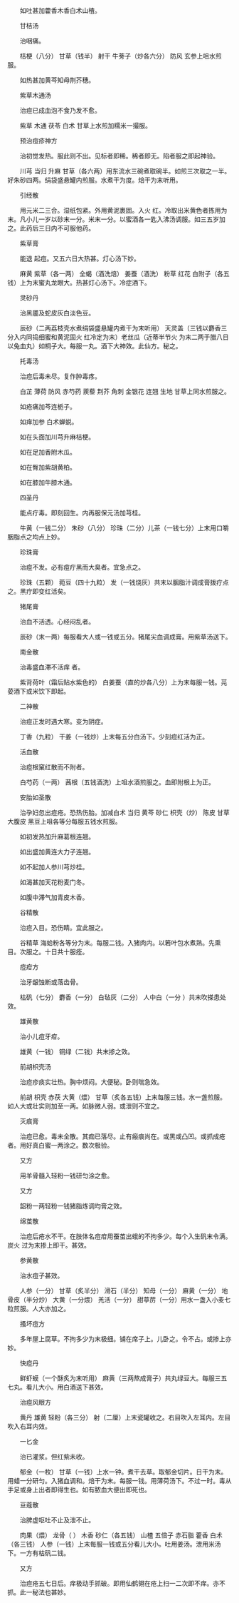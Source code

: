 <!-- { "loadSidebar": true } -->
　　如吐甚加藿香木香白术山楂。

　　甘桔汤

　　治咽痛。

　　桔梗（八分） 甘草（钱半） 射干 牛蒡子（炒各六分） 防风 玄参上咀水煎服。

　　如热甚加黄芩知母荆芥穗。

　　紫草木通汤

　　治痘已成血泡不食乃发不愈。

　　紫草 木通 茯苓 白术 甘草上水煎加糯米一撮服。

　　预治痘疹神方

　　治初觉发热。服此则不出。见标者即稀。稀者即无。陷者服之即起神验。

　　川芎 当归 升麻 甘草（各六两）用东流水三碗煮取碗半。如煎三次取之一半。好朱砂四两。绢袋盛悬罐内煎服。水煮干为度。焙干为末听用。

　　引经散

　　用元米二三合。湿纸包紧。外用黄泥裹固。入火 红。冷取出米黄色者拣用为末。凡小儿一岁以砂末一分。米末一分。以蜜酒各一匙入沸汤调服。如三五岁加之。此药后三日内不可服他药。

　　紫草膏

　　能退 起痘。又五六日大热甚。灯心汤下妙。

　　麻黄 紫草（各一两） 全蝎（酒洗焙） 姜蚕（酒洗） 粉草 红花 白附子（各五钱）上为末蜜丸龙眼大。热甚灯心汤下。冷症酒下。

　　灵砂丹

　　治黑靥及蛇皮灰白淡色豆。

　　辰砂（二两荔枝壳水煮绢袋盛悬罐内煮干为末听用） 天灵盖（三钱以麝香三分入内同捣细蜜和黄泥固火 红冷定为末）老丝瓜（近蒂半节火 为末二两于腊八日以兔血丸）如桐子大。每服一丸。酒下大神效。此仙方。秘之。

　　托毒汤

　　治痘后毒未尽。复作肿毒疼。

　　白芷 薄荷 防风 赤芍药 蒺藜 荆芥 角刺 金银花 连翘 生地 甘草上同水煎服之。

　　如疮痛加芩连栀子。

　　如痒加参 白术蝉蜕。

　　如在头面加川芎升麻桔梗。

　　如在足加香附木瓜。

　　如在臀加紫胡黄柏。

　　如在膝加牛膝木通。

　　四圣丹

　　能点疔毒。即刻回生。内再服保元汤加芎桂。

　　牛黄（一钱二分） 朱砂（八分） 珍珠（二分）儿茶（一钱七分）上末用口嚼胭脂点之均点上妙。

　　珍珠膏

　　治痘不发。必有痘疔黑而大臭者。宜急点之。

　　珍珠（五颗） 菀豆（四十九粒） 发（一钱烧灰）共末以胭脂汁调成膏拨疔点之。黑疔即变红活矣。

　　猪尾膏

　　治血不活透。心经闷乱者。

　　辰砂（末一两）每服看大人或一钱或五分。猪尾尖血调成膏。用紫草汤送下。

　　南金散

　　治毒盛血滞不活痒 者。

　　紫背荷叶（霜后贴水紫色的） 白姜蚕（直的炒各八分）上为末每服一钱。芫荽酒下或米饮下即起。

　　二神散

　　治痘正发时遇大寒。变为阴症。

　　丁香（九粒） 干姜（一钱炒）上末每五分白汤下。少刻痘红活为正。

　　活血散

　　治痘根窠红散而不附者。

　　白芍药（一两） 茜根（五钱酒洗）上咀水酒煎服之。血即附根上为正。

　　安胎如圣散

　　治孕妇忽出痘疮。恐热伤胎。加减白术 当归 黄芩 砂仁 枳壳（炒） 陈皮 甘草 大腹皮 黑豆上咀各等分每服五钱水煎服。

　　如初发热加升麻葛根连翘。

　　如出盛加黄连大力子连翘。

　　如不起加人参川芎炒桂。

　　如渴甚加天花粉麦门冬。

　　如腹中滞气加青皮木香。

　　谷精散

　　治痘入目。恐伤睛。宜此服之。

　　谷精草 海蛤粉各等分为末。每服二钱。入猪肉内。以箬叶包水煮熟。先熏目。次服之。十日共十服痊。

　　痘疳方

　　治牙龈蚀断或落齿骨。

　　枯矾（七分） 麝香（一分） 白毡灰（二分） 人中白（一分 ）共末吹搽患处效。

　　雄黄散

　　治小儿痘牙疳。

　　雄黄（一钱） 铜绿（二钱）共末掺之效。

　　前胡枳壳汤

　　治痘疹痰实壮热。胸中烦闷。大便秘。卧则喘急效。

　　前胡 枳壳 赤茯 大黄（煨） 甘草（炙各五钱）上末每服三钱。水一盏煎服。如人大或壮实则加至一两。如脉微人弱。或泄则不宜之。

　　灭痕膏

　　治痘已愈。毒未全散。其痂已落尽。止有瘢痕尚在。或黑或凸凹。或抓成疮者。用好真白蜜一两涂之。数次极验。

　　又方

　　用羊骨髓入轻粉一钱研匀涂之愈。

　　又方

　　韶粉一两轻粉一钱猪脂炼调均膏之效。

　　绵茧散

　　治痘后疮水不干。在肢体名痘疳用蚕茧出蛾的不拘多少。每个入生矾末令满。炭火 过为末掺上即干。甚效。

　　参黄散

　　治水痘子甚效。

　　人参（一分） 甘草（炙半分） 滑石（半分） 知母（一分） 麻黄（一分） 地骨皮（半分炒） 大黄（一分煨） 羌活（一分） 甜葶苈（一分）用水一盏入小麦七粒煎服。人大亦加之。

　　搔坏痘方

　　多年屋上腐草。不拘多少为末极细。铺在席子上。儿卧之。令不占。或掺上亦妙。

　　快痘丹

　　鲜虾蟆（一个酥炙为末听用） 麻黄（三两熬成膏子）共丸绿豆大。每服三五七丸。看儿大小。用白酒送下甚效。

　　治痘风眼方

　　黄丹 雄黄 轻粉（各三分） 射（二厘）上末瓷罐收之。右目吹入左耳内。左目吹入右耳内效。

　　一匕金

　　治已灌浆。但红紫未收。

　　郁金（一枚） 甘草（一钱）上水一钟。煮干去草。取郁金切片。日干为末。用蜡一分研匀。入猪血调和。焙干为末。每服一钱。用薄荷汤下。不过一时。毒从手足或身上出者即得生也。如有脓血大便出即死也。

　　豆蔻散

　　治脾虚呕吐不止及泄不止。

　　肉果（煨） 龙骨（ ） 木香 砂仁（各五钱） 山楂 五倍子 赤石脂 藿香 白术（各三钱） 人参（一钱）上末每服一钱或五分看儿大小。吐用姜汤。泄用米汤下。一方有枯矾二钱。

　　又方

　　治痘疮五七日后。痒极动手抓破。即用仙鹤翎在疮上扫一二次即不痒。亦不抓。此一秘法也甚妙。
